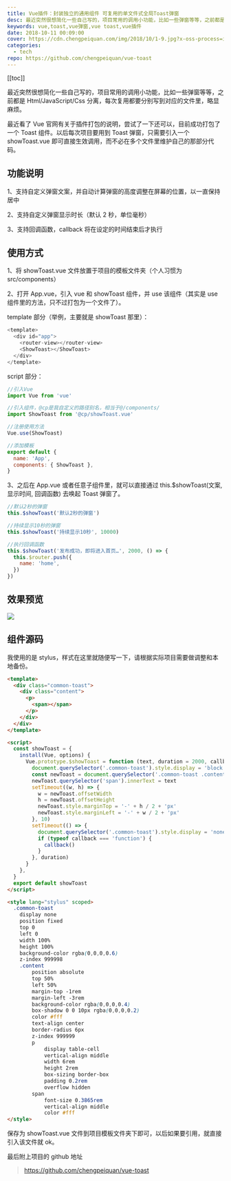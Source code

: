 ```yaml
---
title: Vue插件：封装独立的通用组件 可复用的单文件式全局Toast弹窗
desc: 最近突然很想简化一些自己写的，项目常用的调用小功能，比如一些弹窗等等，之前都是H/J/C分离，每次复用都要分别写到对应的文件里，略显麻烦。最近看了Vue官网有关于插件打包的说明，尝试了一下还可以，目前成功打包了一个Toast组件。以后每次项目要用到Toast弹窗，只需要引入一个 showToast.vue 即可直接生效调用，而不必在多个文件里维护自己的那部分代码。
keywords: vue,toast,vue弹窗,vue toast,vue插件
date: 2018-10-11 00:09:00
cover: https://cdn.chengpeiquan.com/img/2018/10/1-9.jpg?x-oss-process=image/interlace,1
categories:
  - tech
repo: https://github.com/chengpeiquan/vue-toast
---
```


[[toc]]

最近突然很想简化一些自己写的，项目常用的调用小功能，比如一些弹窗等等，之前都是 Html/JavaScript/Css 分离，每次复用都要分别写到对应的文件里，略显麻烦。

最近看了 Vue 官网有关于插件打包的说明，尝试了一下还可以，目前成功打包了一个 Toast 组件。以后每次项目要用到 Toast 弹窗，只需要引入一个 showToast.vue 即可直接生效调用，而不必在多个文件里维护自己的那部分代码。

## 功能说明

1、支持自定义弹窗文案，并自动计算弹窗的高度调整在屏幕的位置，以一直保持居中

2、支持自定义弹窗显示时长（默认 2 秒，单位毫秒）

3、支持回调函数，callback 将在设定的时间结束后才执行

## 使用方式

1、将 showToast.vue 文件放置于项目的模板文件夹（个人习惯为 src/components）

2、打开 App.vue，引入 vue 和 showToast 组件，并 use 该组件（其实是 use 组件里的方法，只不过打包为一个文件了）。

template 部分（举例，主要就是 showToast 那里）：

```js
<template>
  <div id="app">
    <router-view></router-view>
    <ShowToast></ShowToast>
  </div>
</template>
```

script 部分：

```js
//引入Vue
import Vue from 'vue'

//引入组件，@cp是我自定义的路径别名，相当于@/components/
import ShowToast from '@cp/showToast.vue'

//注册使用方法
Vue.use(ShowToast)

//添加模板
export default {
  name: 'App',
  components: { ShowToast },
}
```

3、之后在 App.vue 或者任意子组件里，就可以直接通过 this.$showToast(文案, 显示时间, 回调函数) 去唤起 Toast 弹窗了。

```js
//默认2秒的弹窗
this.$showToast('默认2秒的弹窗')

//持续显示10秒的弹窗
this.$showToast('持续显示10秒', 10000)

//执行回调函数
this.$showToast('发布成功，即将进入首页…', 2000, () => {
  this.$router.push({
    name: 'home',
  })
})
```

## 效果预览

![](https://cdn.chengpeiquan.com/img/2021/02/20210217012731.jpg?x-oss-process=image/interlace,1)

## 组件源码

我使用的是 stylus，样式在这里就随便写一下，请根据实际项目需要做调整和本地备份。

```html
<template>
  <div class="common-toast">
    <div class="content">
      <p>
        <span></span>
      </p>
    </div>
  </div>
</template>

<script>
  const showToast = {
    install(Vue, options) {
      Vue.prototype.$showToast = function (text, duration = 2000, callback) {
        document.querySelector('.common-toast').style.display = 'block'
        const newToast = document.querySelector('.common-toast .content')
        newToast.querySelector('span').innerText = text
        setTimeout((w, h) => {
          w = newToast.offsetWidth
          h = newToast.offsetHeight
          newToast.style.marginTop = '-' + h / 2 + 'px'
          newToast.style.marginLeft = '-' + w / 2 + 'px'
        }, 10)
        setTimeout(() => {
          document.querySelector('.common-toast').style.display = 'none'
          if (typeof callback === 'function') {
            callback()
          }
        }, duration)
      }
    },
  }
  export default showToast
</script>

<style lang="stylus" scoped>
  .common-toast
  	display none
  	position fixed
  	top 0
  	left 0
  	width 100%
  	height 100%
  	background-color rgba(0,0,0,0.6)
  	z-index 999998
  	.content
  		position absolute
  		top 50%
  		left 50%
  		margin-top -1rem
  		margin-left -3rem
  		background-color rgba(0,0,0,0.4)
  		box-shadow 0 0 10px rgba(0,0,0,0.2)
  		color #fff
  		text-align center
  		border-radius 6px
  		z-index 999999
  		p
  			display table-cell
  			vertical-align middle
  			width 6rem
  			height 2rem
  			box-sizing border-box
  			padding 0.2rem
  			overflow hidden
  		span
  			font-size 0.3865rem
  			vertical-align middle
  			color #fff
</style>
```

保存为 showToast.vue 文件到项目模板文件夹下即可，以后如果要引用，就直接引入该文件就 ok。

最后附上项目的 github 地址

> https://github.com/chengpeiquan/vue-toast
